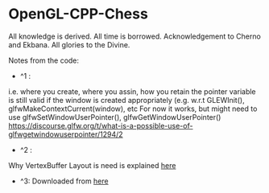 # OpenGL-CPP-Chess

All knowledge is derived. All time is borrowed. Acknowledgement to Cherno and Ekbana. All glories to the Divine.

Notes from the code:

* ^1 :

i.e. where you create, where you assin, how you retain the pointer variable is still valid
if the window is created appropriately (e.g. w.r.t GLEWInit(), glfwMakeContextCurrent(window), etc
For now it works, but might need to use glfwSetWindowUserPointer(), glfwGetWindowUserPointer()
https://discourse.glfw.org/t/what-is-a-possible-use-of-glfwgetwindowuserpointer/1294/2

* ^2 :

Why VertexBuffer Layout is need is explained [here](https://youtu.be/x0H--CL2tUI?list=PLlrATfBNZ98foTJPJ_Ev03o2oq3-GGOS2&t=800)

* ^3:
Downloaded from [here](https://commons.wikimedia.org/wiki/Category:SVG_chess_pieces)
